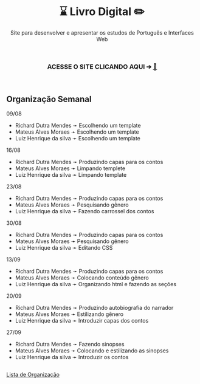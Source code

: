 <h1 align="center">⌛ Livro Digital ✏️</h1>
<p align="center">Site para desenvolver e apresentar os estudos de Português e Interfaces Web</p>
<br>
<h3 align="center">ACESSE O SITE CLICANDO AQUI ➔ <a href="https://projetoli.github.io/LivroDigital/index.html" target="blank">🌌</a></h3>
<br>
<h2 align="justify">Organização Semanal</h2>

  09/08
  - Richard Dutra Mendes ➛ Escolhendo um template
  - Mateus Alves Moraes ➛ Escolhendo um template
  - Luiz Henrique da silva ➛ Escolhendo um template

  16/08
  - Richard Dutra Mendes ➛ Produzindo capas para os contos
  - Mateus Alves Moraes ➛ Limpando templete
  - Luiz Henrique da silva ➛ Limpando template 

  23/08
  - Richard Dutra Mendes ➛ Produzindo capas para os contos
  - Mateus Alves Moraes ➛ Pesquisando gênero
  - Luiz Henrique da silva ➛ Fazendo carrossel dos contos

  30/08
  - Richard Dutra Mendes ➛ Produzindo capas para os contos
  - Mateus Alves Moraes ➛ Pesquisando gênero 
  - Luiz Henrique da silva ➛ Editando CSS

  13/09
  - Richard Dutra Mendes ➛ Produzindo capas para os contos
  - Mateus Alves Moraes ➛ Colocando conteúdo gênero
  - Luiz Henrique da silva ➛ Organizando html e fazendo as seções 

  20/09
  - Richard Dutra Mendes ➛ Produzindo autobiografia do narrador
  - Mateus Alves Moraes ➛ Estilizando gênero 
  - Luiz Henrique da silva ➛ Introduzir capas dos contos

  27/09
  - Richard Dutra Mendes ➛ Fazendo sinopses
  - Mateus Alves Moraes ➛ Colocando e estilizando as sinopses 
  - Luiz Henrique da silva ➛ Introduzir os contos

  ##
  
  [Lista de Organização](https://github.com/projetoli/LivroDigital/files/7248509/Lista.1.docx)

